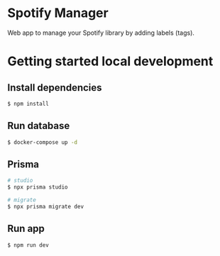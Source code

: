 # Spotify Manager

Web app to manage your Spotify library by adding labels (tags).

# Getting started local development

## Install dependencies

```sh
$ npm install
```

## Run database

```sh
$ docker-compose up -d
```

## Prisma

```sh
# studio
$ npx prisma studio

# migrate
$ npx prisma migrate dev
```

## Run app

```sh
$ npm run dev
```

